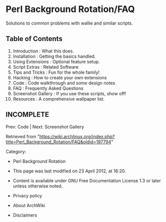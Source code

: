 Perl Background Rotation/FAQ
============================

  

Solutions to common problems with wallie and similar scripts.

Table of Contents
-----------------

1.  Introduction : What this does.
2.  Installation : Getting the basics handled.
3.  Using Extensions : Optional feature setup.
4.  Script Extras : Related Software
5.  Tips and Tricks : Fun for the whole family!
6.  Hacking : How to create your own extensions
7.  Code : Code walkthrough and some design notes
8.  FAQ : Frequently Asked Questions
9.  Screenshot Gallery : If you use these scripts, show off!
10. Resources : A comprehensive wallpaper list.

INCOMPLETE
----------

Prev: Code | Next: Screenshot Gallery

Retrieved from
"https://wiki.archlinux.org/index.php?title=Perl_Background_Rotation/FAQ&oldid=197794"

Category:

-   Perl Background Rotation

-   This page was last modified on 23 April 2012, at 16:20.
-   Content is available under GNU Free Documentation License 1.3 or
    later unless otherwise noted.
-   Privacy policy
-   About ArchWiki
-   Disclaimers
